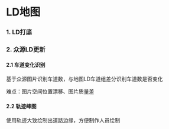 # LD地图

### 1. LD打底

### 2. 众源LD更新

#### 2.1 车道变化识别

基于众源图片识别车道数，与地图LD车道组差分识别车道数是否变化

难点：图片空间位置漂移、图片质量差

#### 2.2 轨迹峰图

使用轨迹大致绘制出道路边缘，方便制作人员绘制
